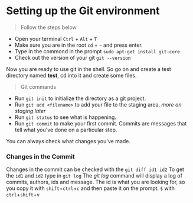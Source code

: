 # Setting up the Git environment

> Follow the steps below

- Open your terminal `Ctrl` + `Alt` + `T`
- Make sure you are in the root `cd` + `~` and press enter.
- Type in the commond in the prompt ```sudo apt-get install git-core```
- Check out the version of your git ```git --version```

Now you are ready to use git in the shell. So go on and create a test directory named **test**, cd into it and create some files.

> Git commands

- Run ```git init``` to initialize the directory as a git project.
- Run ```git add <filename>``` to add your file to the staging area. *more on staging later*
- Run ```git status``` to see what is happening.
- Run ```git commit``` to make your first commit. Commits are messages that tell what you've done on a particular step.

You can always check what changes you've made.

### Changes in the Commit 

Changes in the commit can be checked with the ```git diff id1 id2```
To get the `id1` and `id2` type in `git log`
The *git log* command will display a log of commits, authors, ids and message. The id is what you are looking for, so you copy it with `shift`+`ctrl`+`c` and then paste it on the prompt. `$` with `ctrl`+`shift`+`v`


